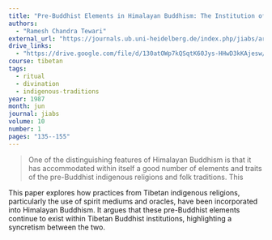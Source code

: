 ```yaml
---
title: "Pre-Buddhist Elements in Himalayan Buddhism: The Institution of Oracles"
authors:
  - "Ramesh Chandra Tewari"
external_url: "https://journals.ub.uni-heidelberg.de/index.php/jiabs/article/view/8712/2619"
drive_links:
  - "https://drive.google.com/file/d/130atOWp7kQSqtK60Jys-HHwD3kKAjesw/view?usp=sharing"
course: tibetan
tags:
  - ritual
  - divination
  - indigenous-traditions
year: 1987
month: jun 
journal: jiabs
volume: 10
number: 1
pages: "135--155"
---
```


> One of the distinguishing features of Himalayan Buddhism
is that it has accommodated within itself a good number of
elements and traits of the pre-Buddhist indigenous religions
and folk traditions. This

This paper explores how practices from Tibetan indigenous religions, particularly the use of spirit mediums and oracles, have been incorporated into Himalayan Buddhism. It argues that these pre-Buddhist elements continue to exist within Tibetan Buddhist institutions, highlighting a syncretism between the two.
